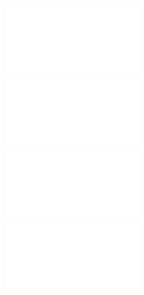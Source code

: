 ![@](steps/prompt.722163d4.md)

![@](steps/file.f79e1164.md)

![@](steps/file.b12da5c0.md)

![@](steps/file.0043fe0e.md)